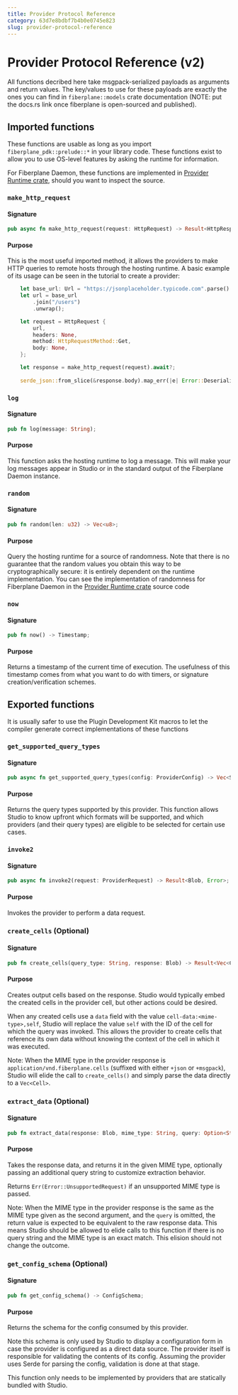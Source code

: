 ```yaml
---
title: Provider Protocol Reference
category: 63d7e8bdbf7b4b0e0745e823
slug: provider-protocol-reference
---
```


# Provider Protocol Reference (v2)

All functions decribed here take msgpack-serialized payloads as arguments and
return values. The key/values to use for these payloads are exactly the ones you
can find in `fiberplane::models` crate documentation (NOTE: put the docs.rs link
once fiberplane is open-sourced and published).

## Imported functions

These functions are usable as long as you import `fiberplane_pdk::prelude::*` in
your library code. These functions exist to allow you to use OS-level features by
asking the runtime for information.

For Fiberplane Daemon, these functions are implemented in [Provider Runtime
crate](https://github.com/fiberplane/fiberplane-rs/blob/main/fiberplane-provider-protocol/fiberplane-provider-runtime/src/spec/mod.rs),
should you want to inspect the source.

### `make_http_request`

#### Signature

```rust
pub async fn make_http_request(request: HttpRequest) -> Result<HttpResponse, HttpRequestError>;
```

#### Purpose

This is the most useful imported method, it allows the providers to make HTTP queries to
remote hosts through the hosting runtime. A basic example of its usage can be seen in the
tutorial to create a provider:

```rust
    let base_url: Url = "https://jsonplaceholder.typicode.com".parse().unwrap();
    let url = base_url
        .join("/users")
        .unwrap();

    let request = HttpRequest {
        url,
        headers: None,
        method: HttpRequestMethod::Get,
        body: None,
    };

    let response = make_http_request(request).await?;
    
    serde_json::from_slice(&response.body).map_err(|e| Error::Deserialization { message: format!("Could not deserialize payload: {e:?}") })
```

### `log`

#### Signature

```rust
pub fn log(message: String);
```

#### Purpose

This function asks the hosting runtime to log a message. This will make your log
messages appear in Studio or in the standard output of the Fiberplane Daemon
instance.

### `random`

#### Signature

```rust
pub fn random(len: u32) -> Vec<u8>;
```

#### Purpose

Query the hosting runtime for a source of randomness. Note that there is no
guarantee that the random values you obtain this way to be cryptographically
secure: it is entirely dependent on the runtime implementation. You can see the
implementation of randomness for Fiberplane Daemon in the [Provider Runtime
crate](https://github.com/fiberplane/fiberplane-rs/blob/6679fbd0f1cbdac7c57422ae699e12bb35bed71b/fiberplane-provider-protocol/fiberplane-provider-runtime/src/spec/mod.rs#L116)
source code

### `now`

#### Signature

```rust
pub fn now() -> Timestamp;
```

#### Purpose

Returns a timestamp of the current time of execution. The usefulness of this
timestamp comes from what you want to do with timers, or signature
creation/verification schemes.


## Exported functions

It is usually safer to use the Plugin Development Kit macros to let the compiler
generate correct implementations of these functions

### `get_supported_query_types`

#### Signature

```rust
pub async fn get_supported_query_types(config: ProviderConfig) -> Vec<SupportedQueryType>;
```

#### Purpose

Returns the query types supported by this provider.
This function allows Studio to know upfront which formats will be
supported, and which providers (and their query types) are eligible to
be selected for certain use cases.

### `invoke2`

#### Signature

```rust
pub async fn invoke2(request: ProviderRequest) -> Result<Blob, Error>;
```

#### Purpose

Invokes the provider to perform a data request.

### `create_cells` (Optional)

#### Signature

```rust
pub fn create_cells(query_type: String, response: Blob) -> Result<Vec<Cell>, Error>;
```

#### Purpose

Creates output cells based on the response.
Studio would typically embed the created cells in the provider cell,
but other actions could be desired.

When any created cells use a `data` field with the value
`cell-data:<mime-type>,self`, Studio will replace the value `self` with
the ID of the cell for which the query was invoked. This allows the
provider to create cells that reference its own data without knowing the
context of the cell in which it was executed.

Note: When the MIME type in the provider response is
`application/vnd.fiberplane.cells` (suffixed with either `+json` or
`+msgpack`), Studio will elide the call to `create_cells()` and simply
parse the data directly to a `Vec<Cell>`.

### `extract_data` (Optional)

#### Signature

```rust
pub fn extract_data(response: Blob, mime_type: String, query: Option<String>) -> Result<Blob, Error>;
```

#### Purpose

Takes the response data, and returns it in the given MIME type,
optionally passing an additional query string to customize extraction
behavior.

Returns `Err(Error::UnsupportedRequest)` if an unsupported MIME type is
passed.

Note: When the MIME type in the provider response is the same as the
MIME type given as the second argument, and the `query` is omitted, the
return value is expected to be equivalent to the raw response data. This
means Studio should be allowed to elide calls to this function if there
is no query string and the MIME type is an exact match. This elision
should not change the outcome.

### `get_config_schema` (Optional)

#### Signature

```rust
pub fn get_config_schema() -> ConfigSchema;
```

#### Purpose

Returns the schema for the config consumed by this provider.

Note this schema is only used by Studio to display a configuration form
in case the provider is configured as a direct data source. The provider
itself is responsible for validating the contents of its config.
Assuming the provider uses Serde for parsing the config, validation is
done at that stage.

This function only needs to be implemented by providers that are
statically bundled with Studio.
